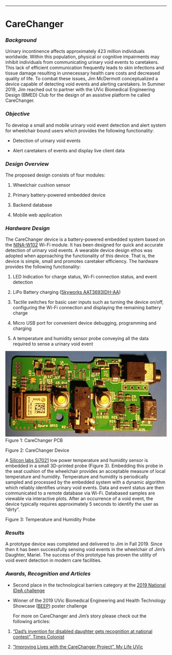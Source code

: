 ---
# CareChanger

### *Background*
Urinary incontinence affects approximately 423 million individuals worldwide.
Within this population, physical or cognitive impairments may inhibit
individuals from communicating urinary void events to caretakers. This lack of
efficient communication frequently leads to skin infections and tissue damage
resulting in unnecessary health care costs and decreased quality of life. To
combat these issues, Jim McDermott conceptualized a device capable of detecting
void events and alerting caretakers. In Summer 2019, Jim reached out to partner
with the UVic Biomedical Engineering Design (BMED) Club for the design of an
assistive platform he called CareChanger.

### *Objective*  
To develop a small and mobile urinary void event detection and alert system for
wheelchair bound users which provides the following functionality:

-   Detection of urinary void events

-   Alert caretakers of events and display live client data

### *Design Overview*  
The proposed design consists of four modules:

1.  Wheelchair cushion sensor

2.  Primary battery-powered embedded device

3.  Backend database

4.  Mobile web application

### *Hardware Design*  
The CareChanger device is a battery-powered embedded system based on the
[NINA-W102](https://www.u-blox.com/en/product/nina-w10-series) Wi-Fi module. It
has been designed for quick and accurate detection of urinary void events. A
wearable device design ethos was adopted when approaching the functionality of
this device. That is, the device is simple, small and promotes caretaker
efficiency. The hardware provides the following functionality:

1.  LED Indication for charge status, Wi-Fi connection status, and event
    detection

2.  LiPo Battery charging ([Skyworks
    AAT3693IDH-AA](https://store.skyworksinc.com/products/detail/aat3693idhaat1-skyworks/74683/))

3.  Tactile switches for basic user inputs such as turning the device on/off,
    configuring the Wi-Fi connection and displaying the remaining battery charge

4.  Micro USB port for convenient device debugging, programming and charging

5.  A temperature and humidity sensor probe conveying all the data required to
    sense a urinary void event


<img src="/images/carechanger PCB fig 1.png" /> </div> <br>
Figure 1: CareChanger PCB

Figure 2: CareChanger Device

A [Silicon labs
Si7021](https://www.silabs.com/sensors/humidity/si7006-13-20-21-34/device.si7021-a20-gm)
low power temperature and humidity sensor is embedded in a small 3D-printed
probe (Figure 3). Embedding this probe in the seat cushion of the wheelchair
provides an acceptable measure of local temperature and humidity. Temperature
and humidity is periodically sampled and processed by the embedded system with a
dynamic algorithm which reliably identifies urinary void events. Data and event
status are then communicated to a remote database via Wi-Fi. Databased samples
are viewable via interactive plots. After an occurrence of a void event, the
device typically requires approximately 5 seconds to identify the user as
“dirty”.

Figure 3: Temperature and Humidity Probe

### *Results*  
A prototype device was completed and delivered to Jim in Fall 2019. Since then
it has been successfully sensing void events in the wheelchair of Jim’s
Daughter, Mariel. The success of this prototype has proven the utility of void
event detection in modern care facilities.

### *Awards, Recognition and Articles*

-   Second place in the technological barriers category at the [2019 National
    IDeA
    challenge](https://www.univcan.ca/programs-and-scholarships/innovative-designs-accessibility-competition/meet-the-2019-idea-competition-winners/)

-   Winner of the 2019 UVic Biomedical Engineering and Health Technology
    Showcase
    ([BEEP](https://www.uvic.ca/research/centres/biomedical/events-outreach/partnership-day/index.php))
    poster challenge

    For more on CareChanger and Jim’s story please check out the following
    articles:

1.  [“Dad’s invention for disabled daughter gets recognition at national
    contest”, Times
    Colonist](https://www.timescolonist.com/news/local/dad-s-invention-for-disabled-daughter-gets-recognition-at-national-contest-1.23918747)

2.  [“Improving Lives with the CareChanger Project”, My Life
    UVic](https://onlineacademiccommunity.uvic.ca/myuviclife/2019/08/30/improving-lives-with-the-carechanger-project/)
